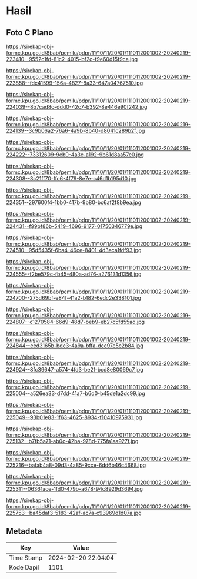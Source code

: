 # Hasil

## Foto C Plano

https://sirekap-obj-formc.kpu.go.id/8bab/pemilu/pdpr/11/10/11/20/01/1110112001002-20240219-223410--9552c1fd-81c2-4015-bf2c-f9e60d15f9ca.jpg

https://sirekap-obj-formc.kpu.go.id/8bab/pemilu/pdpr/11/10/11/20/01/1110112001002-20240219-223858--fdc41599-156a-4827-8a33-647a04767510.jpg

https://sirekap-obj-formc.kpu.go.id/8bab/pemilu/pdpr/11/10/11/20/01/1110112001002-20240219-224039--8b7cad8c-ddd0-42c7-b392-8e446e90f242.jpg

https://sirekap-obj-formc.kpu.go.id/8bab/pemilu/pdpr/11/10/11/20/01/1110112001002-20240219-224139--3c9b06a2-76a6-4a9b-8b40-d8041c289b2f.jpg

https://sirekap-obj-formc.kpu.go.id/8bab/pemilu/pdpr/11/10/11/20/01/1110112001002-20240219-224222--73312609-9eb0-4a3c-a192-9b61d8aa57e0.jpg

https://sirekap-obj-formc.kpu.go.id/8bab/pemilu/pdpr/11/10/11/20/01/1110112001002-20240219-224308--3c21ff70-ffc6-4f79-8e7e-c46d1b195d10.jpg

https://sirekap-obj-formc.kpu.go.id/8bab/pemilu/pdpr/11/10/11/20/01/1110112001002-20240219-224351--297600f4-1bb0-417b-9b80-bc6af2f8b9ea.jpg

https://sirekap-obj-formc.kpu.go.id/8bab/pemilu/pdpr/11/10/11/20/01/1110112001002-20240219-224431--f99bf86b-5419-4696-9177-01750346779e.jpg

https://sirekap-obj-formc.kpu.go.id/8bab/pemilu/pdpr/11/10/11/20/01/1110112001002-20240219-224510--95d5435f-6ba4-46ce-8401-4d3aca1fdf93.jpg

https://sirekap-obj-formc.kpu.go.id/8bab/pemilu/pdpr/11/10/11/20/01/1110112001002-20240219-224555--f2be579c-fb45-480a-ad76-a276131d1356.jpg

https://sirekap-obj-formc.kpu.go.id/8bab/pemilu/pdpr/11/10/11/20/01/1110112001002-20240219-224700--275d69bf-e84f-41a2-b182-6edc2e338101.jpg

https://sirekap-obj-formc.kpu.go.id/8bab/pemilu/pdpr/11/10/11/20/01/1110112001002-20240219-224807--c1270584-66d9-48d7-beb9-eb27c5fd55ad.jpg

https://sirekap-obj-formc.kpu.go.id/8bab/pemilu/pdpr/11/10/11/20/01/1110112001002-20240219-224844--eed3165b-bdc3-4a9a-bffa-dcc97e5c2b84.jpg

https://sirekap-obj-formc.kpu.go.id/8bab/pemilu/pdpr/11/10/11/20/01/1110112001002-20240219-224924--8fc39647-a574-4fd3-be2f-bcd8e80069c7.jpg

https://sirekap-obj-formc.kpu.go.id/8bab/pemilu/pdpr/11/10/11/20/01/1110112001002-20240219-225004--a526ea33-d7dd-41a7-b6d0-b45de1a2dc99.jpg

https://sirekap-obj-formc.kpu.go.id/8bab/pemilu/pdpr/11/10/11/20/01/1110112001002-20240219-225049--93b01e83-1f63-4625-8934-f10410975931.jpg

https://sirekap-obj-formc.kpu.go.id/8bab/pemilu/pdpr/11/10/11/20/01/1110112001002-20240219-225132--b7fb5a71-ab0c-42ba-978d-775fa1aa927f.jpg

https://sirekap-obj-formc.kpu.go.id/8bab/pemilu/pdpr/11/10/11/20/01/1110112001002-20240219-225216--bafab4a8-09d3-4a85-9cce-6dd6b46c4668.jpg

https://sirekap-obj-formc.kpu.go.id/8bab/pemilu/pdpr/11/10/11/20/01/1110112001002-20240219-225311--06361ace-1fd0-479b-a678-94c8929d3694.jpg

https://sirekap-obj-formc.kpu.go.id/8bab/pemilu/pdpr/11/10/11/20/01/1110112001002-20240219-225753--ba45daf3-5183-42af-ac7a-c93969d1d07a.jpg


## Metadata

| Key        | Value               |
| ---------- | ------------------- |
| Time Stamp | 2024-02-20 22:04:04 |
| Kode Dapil | 1101                |



